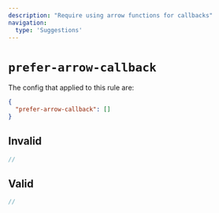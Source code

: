 ```yaml
---
description: "Require using arrow functions for callbacks"
navigation:
  type: 'Suggestions'
---
```


# `prefer-arrow-callback`

The config that applied to this rule are:

```json
{
  "prefer-arrow-callback": []
}
```

## Invalid

```js invalid
//
```

## Valid

```js valid
//
```
  